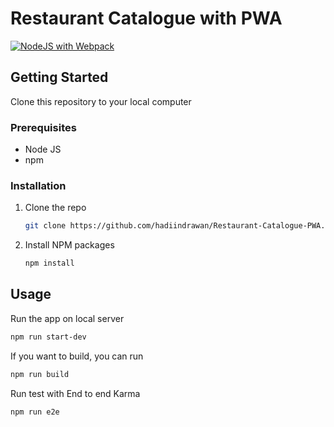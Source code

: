 # Restaurant Catalogue  with PWA

[![NodeJS with Webpack](https://github.com/hadiindrawan/Restaurant-Catalogue-PWA/actions/workflows/test.yml/badge.svg?branch=main)](https://github.com/hadiindrawan/Restaurant-Catalogue-PWA/actions/workflows/test.yml)

<!-- GETTING STARTED -->
## Getting Started
Clone this repository to your local computer

### Prerequisites

* Node JS
* npm

### Installation

1. Clone the repo
   ```sh
   git clone https://github.com/hadiindrawan/Restaurant-Catalogue-PWA.git
   ```
2. Install NPM packages
   ```sh
   npm install
   ```

<!-- USAGE EXAMPLES -->
## Usage
 
 Run the app on local server
 ```sh
 npm run start-dev
 ```
 
 If you want to build, you can run
 ```sh
 npm run build
 ```
 
 Run test with End to end Karma
 ```sh
 npm run e2e
 ```
 

